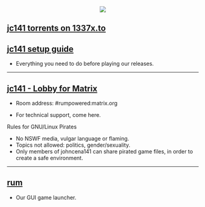 <div align="center">
  <img src="https://i.postimg.cc/tC3VR1vD/jc141v4.png">
</div>

## [jc141 torrents on 1337x.to](https://1337x.to/user/johncena141/)

## [jc141 setup guide](https://github.com/jc141x/jc141-bash/tree/master/setup)
- Everything you need to do before playing our releases.

-----------------------------------------------

## [jc141 - Lobby for Matrix](https://matrix.to/#/#rumpowered:matrix.org)
- Room address: #rumpowered:matrix.org

- For technical support, come here.

Rules for GNU/Linux Pirates

- No NSWF media, vulgar language or flaming.
- Topics not allowed: politics, gender/sexuality.
- Only members of johncena141 can share pirated game files, in order to create a safe environment.

-----------------------------------------------

## [rum](https://github.com/jc141x/rum)
- Our GUI game launcher.
